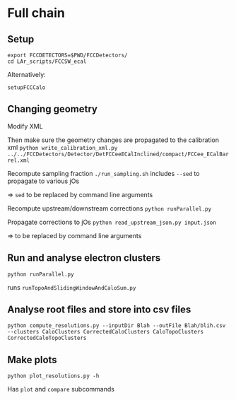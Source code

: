 # Full chain

## Setup

```
export FCCDETECTORS=$PWD/FCCDetectors/
cd LAr_scripts/FCCSW_ecal
```

Alternatively: 

```
setupFCCCalo
```

## Changing geometry

Modify XML

Then make sure the geometry changes are propagated to the calibration xml
`python write_calibration_xml.py ../../FCCDetectors/Detector/DetFCCeeECalInclined/compact/FCCee_ECalBarrel.xml`

Recompute sampling fraction
`./run_sampling.sh`
includes `--sed` to propagate to various jOs

=> `sed` to be replaced by command line arguments

Recompute upstream/downstream corrections
`python runParallel.py`

Propagate corrections to jOs
`python read_upstream_json.py input.json`

=> to be replaced by command line arguments

## Run and analyse electron clusters

`python runParallel.py`

runs `runTopoAndSlidingWindowAndCaloSum.py`

## Analyse root files and store into csv files

`python compute_resolutions.py --inputDir Blah --outFile Blah/blih.csv --clusters CaloClusters
CorrectedCaloClusters CaloTopoClusters CorrectedCaloTopoClusters`

## Make plots

`python plot_resolutions.py -h`

Has `plot` and `compare` subcommands
